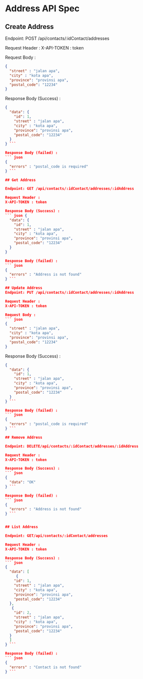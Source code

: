 # Address API Spec

## Create Address
Endpoint: POST /api/contacts/:idContact/addresses

Request Header :
X-API-TOKEN : token

Request Body :
``` json
{
  "street" : "jalan apa",
  "city" : "kota apa",
  "province": "provinsi apa",
  "postal_code": "12234"
}
```

Response Body (Success) :
``` json 
{
  "data": {
    "id": 1,
    "street" : "jalan apa",
    "city" : "kota apa",
    "province": "provinsi apa",
    "postal_code": "12234"
  }
} ```

Response Body (failed) : 
``` json 
{
  "errors" : "postal_code is required"
} ```

## Get Address

Endpoint: GET /api/contacts/:idContact/addresses/:idAddress

Request Header :
X-API-TOKEN : token

Response Body (Success) :
``` json {
  "data": {
    "id": 1,
    "street" : "jalan apa",
    "city" : "kota apa",
    "province": "provinsi apa",
    "postal_code": "12234"
  }
}

Response Body (failed) : 
``` json
{
  "errors" : "Address is not found"
} ```

## Update Address
Endpoint: PUT /api/contacts/:idContact/addresses/:idAddress

Request Header :
X-API-TOKEN : token

Request Body :
``` json
{
  "street" : "jalan apa",
  "city" : "kota apa",
  "province": "provinsi apa",
  "postal_code": "12234"
}
```

Response Body (Success) :
``` json 
{
  "data": {
    "id": 1,
    "street" : "jalan apa",
    "city" : "kota apa",
    "province": "provinsi apa",
    "postal_code": "12234"
  }
} ```

Response Body (failed) : 
``` json 
{
  "errors" : "postal_code is required"
} ```

## Remove Address

Endpoint: DELETE/api/contacts/:idContact/addresses/:idAddress

Request Header :
X-API-TOKEN : token

Response Body (Success) :
``` json 
{
  "data": "OK"
} ```

Response Body (failed) : 
``` json 
{
  "errors" : "Address is not found"
} ```


## List Address

Endpoint: GET/api/contacts/:idContact/addresses

Request Header :
X-API-TOKEN : token

Response Body (Success) :
``` json 
{
  "data": [
     {
    "id": 1,
    "street" : "jalan apa",
    "city" : "kota apa",
    "province": "provinsi apa",
    "postal_code": "12234"
  },
   {
    "id": 2,
    "street" : "jalan apa",
    "city" : "kota apa",
    "province": "provinsi apa",
    "postal_code": "12234"
  }
  ]
} ```

Response Body (failed) : 
``` json 
{
  "errors" : "Contact is not found"
} ```
